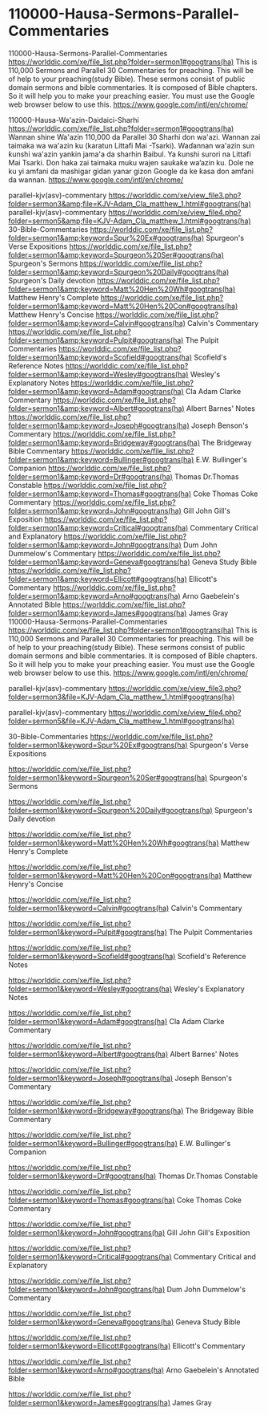 # 110000-Hausa-Sermons-Parallel-Commentaries
110000-Hausa-Sermons-Parallel-Commentaries https://worlddic.com/xe/file_list.php?folder=sermon1#googtrans(ha)  This is 110,000 Sermons and Parallel 30 Commentaries for preaching.  This will be of help to your preaching(study Bible).  These sermons consist of public domain sermons and bible commentaries.  It is composed of Bible chapters.  So it will help you to make your preaching easier. You must use the Google web browser below to use this. https://www.google.com/intl/en/chrome/  

110000-Hausa-Wa'azin-Daidaici-Sharhi https://worlddic.com/xe/file_list.php?folder=sermon1#googtrans(ha) Wannan shine Wa'azin 110,000 da Parallel 30 Sharhi don wa'azi. Wannan zai taimaka wa wa'azin ku (karatun Littafi Mai -Tsarki). Waɗannan wa'azin sun ƙunshi wa'azin yankin jama'a da sharhin Baibul. Ya ƙunshi surori na Littafi Mai Tsarki. Don haka zai taimaka muku wajen sauƙaƙe wa’azin ku. Dole ne ku yi amfani da mashigar gidan yanar gizon Google da ke ƙasa don amfani da wannan. https://www.google.com/intl/en/chrome/

parallel-kjv(asv)-commentary https://worlddic.com/xe/view_file3.php?folder=sermon3&amp;file=KJV-Adam_Cla_matthew_1.html#googtrans(ha)   parallel-kjv(asv)-commentary https://worlddic.com/xe/view_file4.php?folder=sermon5&amp;file=KJV-Adam_Cla_matthew_1.html#googtrans(ha)  30-Bible-Commentaries  https://worlddic.com/xe/file_list.php?folder=sermon1&amp;keyword=Spur%20Ex#googtrans(ha) Spurgeon's Verse Expositions     https://worlddic.com/xe/file_list.php?folder=sermon1&amp;keyword=Spurgeon%20Ser#googtrans(ha) Spurgeon's Sermons     https://worlddic.com/xe/file_list.php?folder=sermon1&amp;keyword=Spurgeon%20Daily#googtrans(ha) Spurgeon's Daily devotion     https://worlddic.com/xe/file_list.php?folder=sermon1&amp;keyword=Matt%20Hen%20Wh#googtrans(ha) Matthew Henry's Complete     https://worlddic.com/xe/file_list.php?folder=sermon1&amp;keyword=Matt%20Hen%20Con#googtrans(ha) Matthew Henry's Concise     https://worlddic.com/xe/file_list.php?folder=sermon1&amp;keyword=Calvin#googtrans(ha) Calvin's Commentary      https://worlddic.com/xe/file_list.php?folder=sermon1&amp;keyword=Pulpit#googtrans(ha) The Pulpit Commentaries     https://worlddic.com/xe/file_list.php?folder=sermon1&amp;keyword=Scofield#googtrans(ha) Scofield's Reference Notes      https://worlddic.com/xe/file_list.php?folder=sermon1&amp;keyword=Wesley#googtrans(ha) Wesley's Explanatory Notes     https://worlddic.com/xe/file_list.php?folder=sermon1&amp;keyword=Adam#googtrans(ha) Cla Adam Clarke Commentary      https://worlddic.com/xe/file_list.php?folder=sermon1&amp;keyword=Albert#googtrans(ha) Albert Barnes' Notes     https://worlddic.com/xe/file_list.php?folder=sermon1&amp;keyword=Joseph#googtrans(ha) Joseph Benson's Commentary     https://worlddic.com/xe/file_list.php?folder=sermon1&amp;keyword=Bridgeway#googtrans(ha) The Bridgeway Bible Commentary     https://worlddic.com/xe/file_list.php?folder=sermon1&amp;keyword=Bullinger#googtrans(ha) E.W. Bullinger's Companion     https://worlddic.com/xe/file_list.php?folder=sermon1&amp;keyword=Dr#googtrans(ha) Thomas Dr.Thomas Constable       https://worlddic.com/xe/file_list.php?folder=sermon1&amp;keyword=Thomas#googtrans(ha) Coke Thomas Coke Commentary     https://worlddic.com/xe/file_list.php?folder=sermon1&amp;keyword=John#googtrans(ha) Gill John Gill's Exposition     https://worlddic.com/xe/file_list.php?folder=sermon1&amp;keyword=Critical#googtrans(ha) Commentary Critical and Explanatory     https://worlddic.com/xe/file_list.php?folder=sermon1&amp;keyword=John#googtrans(ha) Dum John Dummelow's Commentary     https://worlddic.com/xe/file_list.php?folder=sermon1&amp;keyword=Geneva#googtrans(ha) Geneva Study Bible       https://worlddic.com/xe/file_list.php?folder=sermon1&amp;keyword=Ellicott#googtrans(ha) Ellicott's Commentary     https://worlddic.com/xe/file_list.php?folder=sermon1&amp;keyword=Arno#googtrans(ha) Arno Gaebelein's Annotated Bible     https://worlddic.com/xe/file_list.php?folder=sermon1&amp;keyword=James#googtrans(ha) James Gray     
110000-Hausa-Sermons-Parallel-Commentaries
https://worlddic.com/xe/file_list.php?folder=sermon1#googtrans(ha) 
This is 110,000 Sermons and Parallel 30 Commentaries for preaching. 
This will be of help to your preaching(study Bible). 
These sermons consist of public domain sermons and bible commentaries. 
It is composed of Bible chapters. 
So it will help you to make your preaching easier.
You must use the Google web browser below to use this.
https://www.google.com/intl/en/chrome/

parallel-kjv(asv)-commentary
https://worlddic.com/xe/view_file3.php?folder=sermon3&file=KJV-Adam_Cla_matthew_1.html#googtrans(ha) 

parallel-kjv(asv)-commentary
https://worlddic.com/xe/view_file4.php?folder=sermon5&file=KJV-Adam_Cla_matthew_1.html#googtrans(ha)

30-Bible-Commentaries
 https://worlddic.com/xe/file_list.php?folder=sermon1&keyword=Spur%20Ex#googtrans(ha) Spurgeon's Verse Expositions 
 
 https://worlddic.com/xe/file_list.php?folder=sermon1&keyword=Spurgeon%20Ser#googtrans(ha) Spurgeon's Sermons 
 
 https://worlddic.com/xe/file_list.php?folder=sermon1&keyword=Spurgeon%20Daily#googtrans(ha) Spurgeon's Daily devotion 
 
 https://worlddic.com/xe/file_list.php?folder=sermon1&keyword=Matt%20Hen%20Wh#googtrans(ha) Matthew Henry's Complete 
 
 https://worlddic.com/xe/file_list.php?folder=sermon1&keyword=Matt%20Hen%20Con#googtrans(ha) Matthew Henry's Concise 


 https://worlddic.com/xe/file_list.php?folder=sermon1&keyword=Calvin#googtrans(ha) Calvin's Commentary  
 
 https://worlddic.com/xe/file_list.php?folder=sermon1&keyword=Pulpit#googtrans(ha) The Pulpit Commentaries 
 
 https://worlddic.com/xe/file_list.php?folder=sermon1&keyword=Scofield#googtrans(ha) Scofield's Reference Notes  
 
 https://worlddic.com/xe/file_list.php?folder=sermon1&keyword=Wesley#googtrans(ha) Wesley's Explanatory Notes 
 
 https://worlddic.com/xe/file_list.php?folder=sermon1&keyword=Adam#googtrans(ha) Cla Adam Clarke Commentary 
 

 https://worlddic.com/xe/file_list.php?folder=sermon1&keyword=Albert#googtrans(ha) Albert Barnes' Notes 
 
 https://worlddic.com/xe/file_list.php?folder=sermon1&keyword=Joseph#googtrans(ha) Joseph Benson's Commentary 
 
 https://worlddic.com/xe/file_list.php?folder=sermon1&keyword=Bridgeway#googtrans(ha) The Bridgeway Bible Commentary 
 
 https://worlddic.com/xe/file_list.php?folder=sermon1&keyword=Bullinger#googtrans(ha) E.W. Bullinger's Companion 
 
 https://worlddic.com/xe/file_list.php?folder=sermon1&keyword=Dr#googtrans(ha) Thomas Dr.Thomas Constable 
 
 
 https://worlddic.com/xe/file_list.php?folder=sermon1&keyword=Thomas#googtrans(ha) Coke Thomas Coke Commentary 
 
 https://worlddic.com/xe/file_list.php?folder=sermon1&keyword=John#googtrans(ha) Gill John Gill's Exposition 
 
 https://worlddic.com/xe/file_list.php?folder=sermon1&keyword=Critical#googtrans(ha) Commentary Critical and Explanatory 
 
 https://worlddic.com/xe/file_list.php?folder=sermon1&keyword=John#googtrans(ha) Dum John Dummelow's Commentary 
 
 https://worlddic.com/xe/file_list.php?folder=sermon1&keyword=Geneva#googtrans(ha) Geneva Study Bible 
 
 
 https://worlddic.com/xe/file_list.php?folder=sermon1&keyword=Ellicott#googtrans(ha) Ellicott's Commentary 
 
 https://worlddic.com/xe/file_list.php?folder=sermon1&keyword=Arno#googtrans(ha) Arno Gaebelein's Annotated Bible 
 
 https://worlddic.com/xe/file_list.php?folder=sermon1&keyword=James#googtrans(ha) James Gray 
 
 
